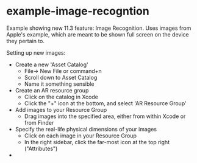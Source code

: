 #  example-image-recogntion

Example showing new 11.3 feature: Image Recognition. Uses images from Apple's example, which are meant to be shown full screen on the device they pertain to.

Setting up new images:
* Create a new 'Asset Catalog' 
    * File-> New File or command+n
    * Scroll down to Asset Catalog
    * Name it something sensible
* Create an AR resource group
    * Click on the catalog in Xcode
    * Click the "+" icon at the bottom, and select 'AR Resource Group'
* Add images to your Resource Group
    * Drag images into the specified area, either from within Xcode or from Finder
* Specify the real-life physical dimensions of your images
    * Click on each image in your Resource Group
    * In the right sidebar, click the far-most icon at the top right ("Attributes")
* 
